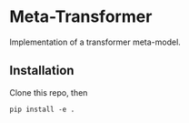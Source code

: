 # Meta-Transformer
Implementation of a transformer meta-model.
## Installation
Clone this repo, then
```
pip install -e .
```
